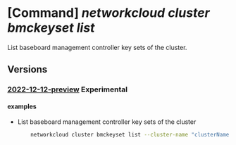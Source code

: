 # [Command] _networkcloud cluster bmckeyset list_

List baseboard management controller key sets of the cluster.

## Versions

### [2022-12-12-preview](/Resources/mgmt-plane/L3N1YnNjcmlwdGlvbnMve30vcmVzb3VyY2Vncm91cHMve30vcHJvdmlkZXJzL21pY3Jvc29mdC5uZXR3b3JrY2xvdWQvY2x1c3RlcnMve30vYm1ja2V5c2V0cw==/2022-12-12-preview.xml) **Experimental**

<!-- mgmt-plane /subscriptions/{}/resourcegroups/{}/providers/microsoft.networkcloud/clusters/{}/bmckeysets 2022-12-12-preview -->

#### examples

- List baseboard management controller key sets of the cluster
    ```bash
        networkcloud cluster bmckeyset list --cluster-name "clusterName" --resource-group "resourceGroupName"
    ```
